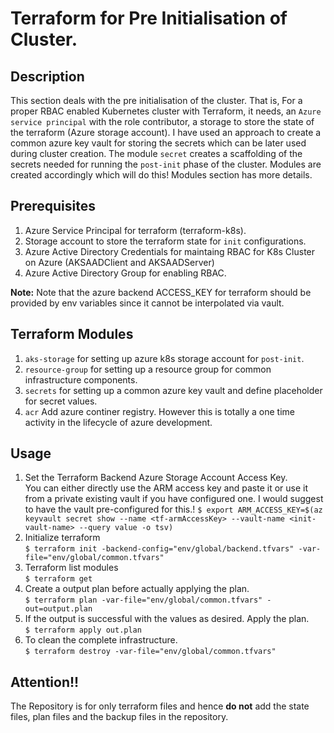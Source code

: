 # Terraform for Pre Initialisation of Cluster.

## Description
This section deals with the pre initialisation of the cluster. That is, For a proper RBAC enabled Kubernetes cluster  with Terraform, it needs, an `Azure service principal` with the role contributor, a storage to store the state of the terraform (Azure storage account). I have used an approach to create a common azure key vault for storing the secrets which can be later used during cluster creation. The module `secret` creates a scaffolding of the secrets  needed for running the `post-init` phase of the cluster. Modules are created accordingly which will do this! Modules section has more details.

## Prerequisites
1. Azure Service Principal for terraform (terraform-k8s).
2. Storage account to store the terraform state for `init` configurations.
3. Azure Active Directory Credentials for maintaing RBAC for K8s Cluster on Azure (AKSAADClient and AKSAADServer)
4. Azure Active Directory Group for enabling RBAC.

**Note:** Note that the azure backend ACCESS_KEY for terraform should be provided by env variables since it cannot be interpolated via vault.


## Terraform Modules
1. `aks-storage` for setting up azure k8s storage account for `post-init`.
2. `resource-group` for setting up a resource group for common infrastructure components.
3. `secrets` for setting up a common azure key vault and define placeholder for secret values.
4. `acr` Add azure continer registry. However this is totally a one time activity in the lifecycle of azure development.

## Usage
1. Set the Terraform Backend Azure Storage Account Access Key. \
You can either directly use the ARM access key and paste it or use it from a private existing vault if you have configured one. I would suggest to have the vault pre-configured for this.!
``$ export ARM_ACCESS_KEY=$(az keyvault secret show --name <tf-armAccessKey> --vault-name <init-vault-name> --query value -o tsv)``
2. Initialize terraform \
``$ terraform init -backend-config="env/global/backend.tfvars" -var-file="env/global/common.tfvars"``
3. Terraform list modules \
``$ terraform get``
4. Create a output plan before actually applying the plan. \
``$ terraform plan -var-file="env/global/common.tfvars" -out=output.plan``
5. If the output is successful with the values as desired. Apply the plan. \
``$ terraform apply out.plan``
6. To clean the complete infrastructure. \
``$ terraform destroy -var-file="env/global/common.tfvars"``


## Attention!!
The Repository is for only terraform files and hence **do not** add the state files, plan files and the backup files in the repository.


